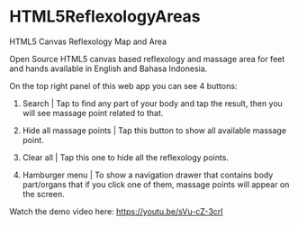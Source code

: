 # HTML5ReflexologyAreas
 HTML5 Canvas Reflexology Map and Area

Open Source HTML5 canvas based reflexology and massage area for feet and hands available in English and Bahasa Indonesia.

On the top right panel of this web app you can see 4 buttons:

1. Search |
Tap to find any part of your body and tap the result, then you will see massage point related to that.

2. Hide all massage points |
Tap this button to show all available massage point.

3. Clear all |
Tap this one to hide all the reflexology points.

4. Hamburger menu |
To show a navigation drawer that contains body part/organs that if you click one of them, massage points will appear on the screen.

Watch the demo video here: https://youtu.be/sVu-cZ-3crI
